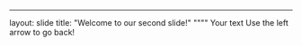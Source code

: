 
---
layout: slide
title: "Welcome to our second slide!"
""""
Your text
Use the left arrow to go back!
